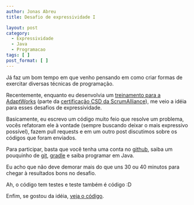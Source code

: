 ```yaml
---
author: Jonas Abreu
title: Desafio de expressividade I

layout: post
category:
  - Expressividade
  - Java
  - Programacao
tags: [ ]
post_format: [ ]
---
```

Já faz um bom tempo em que venho pensando em como criar formas de exercitar diversas técnicas de programação.

Recentemente, enquanto eu desenvolvia um [treinamento para a AdaptWorks][1] (parte da [certificação CSD da ScrumAlliance][2]), me veio a idéia para esses desafios de expressividade.

Basicamente, eu escrevo um código muito feio que resolve um problema, vocês refatoram ele à vontade (sempre buscando deixar o mais expressivo possível), fazem pull requests e em um outro post discutimos sobre os códigos que foram enviados.

Para participar, basta que você tenha uma conta no [github][3], saiba um pouquinho de [git][4], [gradle][5] e saiba programar em Java.

Eu acho que não deve demorar mais do que uns 30 ou 40 minutos para chegar à resultados bons no desafio.

Ah, o código tem testes e teste também é código :D

Enfim, se gostou da idéia, [veja o código][6]. 














 [1]: http://www.adaptworks.com.br/treinamento/CSD-Scrum-Developer-Skills
 [2]: http://www.scrumalliance.org/CSD
 [3]: http://github.com
 [4]: http://git-scm.com/
 [5]: http://www.gradle.org/
 [6]: https://github.com/vidageek/desafio20110516






